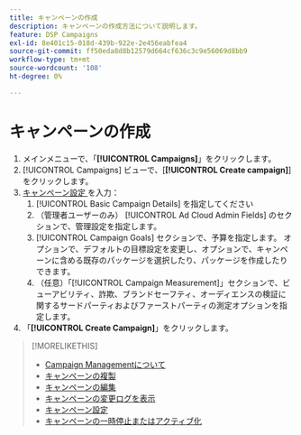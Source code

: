 ```yaml
---
title: キャンペーンの作成
description: キャンペーンの作成方法について説明します。
feature: DSP Campaigns
exl-id: 8e401c15-018d-439b-922e-2e456eabfea4
source-git-commit: ff50eda8d8b12579d664cf636c3c9e56069d8bb9
workflow-type: tm+mt
source-wordcount: '108'
ht-degree: 0%

---
```


# キャンペーンの作成

1. メインメニューで、「**[!UICONTROL Campaigns]**」をクリックします。
1. [!UICONTROL Campaigns] ビューで、[**[!UICONTROL Create campaign]**] をクリックします。
1. [ キャンペーン設定 ](campaign-settings.md) を入力：
   1. [!UICONTROL Basic Campaign Details] を指定してください
   1. （管理者ユーザーのみ） [!UICONTROL Ad Cloud Admin Fields] のセクションで、管理設定を指定します。
   1. [!UICONTROL Campaign Goals] セクションで、予算を指定します。 オプションで、デフォルトの目標設定を変更し、オプションで、キャンペーンに含める既存のパッケージを選択したり、パッケージを作成したりできます。
   1. （任意）「[!UICONTROL Campaign Measurement]」セクションで、ビューアビリティ、詐欺、ブランドセーフティ、オーディエンスの検証に関するサードパーティおよびファーストパーティの測定オプションを指定します。
1. 「**[!UICONTROL Create Campaign]**」をクリックします。

>[!MORELIKETHIS]
>
>* [Campaign Managementについて ](campaign-about.md)
>* [ キャンペーンの複製 ](campaign-duplicate.md)
>* [ キャンペーンの編集 ](campaign-edit.md)
>* [ キャンペーンの変更ログを表示 ](campaign-change-log.md)
>* [ キャンペーン設定 ](campaign-settings.md)
>* [ キャンペーンの一時停止またはアクティブ化 ](campaign-pause-activate.md)

